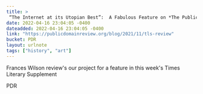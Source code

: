 ```yaml
---
title: > 
 “The Internet at its Utopian Best”:  A Fabulous Feature on *The Public Domain Review* in the *TLS*
date: 2022-04-16 23:04:05 -0400
dateadded: 2022-04-16 23:04:05 -0400
link: "https://publicdomainreview.org/blog/2021/11/tls-review"
bucket: PDR
layout: urlnote
tags: ["history", "art"]
--- 
```

Frances Wilson review's our project for a feature in this week's Times Literary Supplement
 <!-- end excerpt --> 
<div class='bucket'><a class='internal-link' src='_notes/buckets/PDR'>PDR</a></div> 
